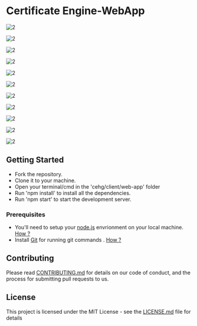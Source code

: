 # Certificate Engine-WebApp

![2](https://github.com/Appefy/Certificate-Engine-Parent/blob/main/client/web-app/Preview/1.png?raw=true)

![2](https://github.com/Appefy/Certificate-Engine-Parent/blob/main/client/web-app/Preview/2.png?raw=true)

![2](https://github.com/Appefy/Certificate-Engine-Parent/blob/main/client/web-app/Preview/3.png?raw=true)

![2](https://github.com/Appefy/Certificate-Engine-Parent/blob/main/client/web-app/Preview/4.png?raw=true)

![2](https://github.com/Appefy/Certificate-Engine-Parent/blob/main/client/web-app/Preview/5.png?raw=true)

![2](https://github.com/Appefy/Certificate-Engine-Parent/blob/main/client/web-app/Preview/6.png?raw=true)

![2](https://github.com/Appefy/Certificate-Engine-Parent/blob/main/client/web-app/Preview/7.png?raw=true)

![2](https://github.com/Appefy/Certificate-Engine-Parent/blob/main/client/web-app/Preview/8.png?raw=true)

![2](https://github.com/Appefy/Certificate-Engine-Parent/blob/main/client/web-app/Preview/9.png?raw=true)

![2](https://github.com/Appefy/Certificate-Engine-Parent/blob/main/client/web-app/Preview/10.png?raw=true)

![2](https://github.com/Appefy/Certificate-Engine-Parent/blob/main/client/web-app/Preview/11.png?raw=true)


## Getting Started

- Fork the repository.
- Clone it to your machine.
- Open your terminal/cmd in the 'cehg/client/web-app' folder
- Run 'npm install' to install all the dependencies.
- Run 'npm start' to start the development server.

### Prerequisites

- You'll need to setup your [node.js](https://nodejs.org/en/) envrionment on your local machine. [How ?](https://wsvincent.com/install-node-js-npm-windows/)
- Install [Git](https://git-scm.com/downloads) for running git commands . [How ?](https://git-scm.com/book/en/v2/Getting-Started-Installing-Git)

## Contributing

Please read [CONTRIBUTING.md](https://github.com/houseofgeeks/cehg/blob/master/CONTRIBUTING.md) for details on our code of conduct, and the process for submitting pull requests to us.

## License

This project is licensed under the MIT License - see the [LICENSE.md](https://github.com/houseofgeeks/cehg/blob/master/LICENSE) file for details
